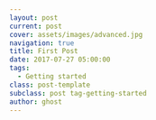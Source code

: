 ```yaml
---
layout: post
current: post
cover: assets/images/advanced.jpg
navigation: true
title: First Post
date: 2017-07-27 05:00:00
tags:
  - Getting started
class: post-template
subclass: post tag-getting-started
author: ghost
---
```

